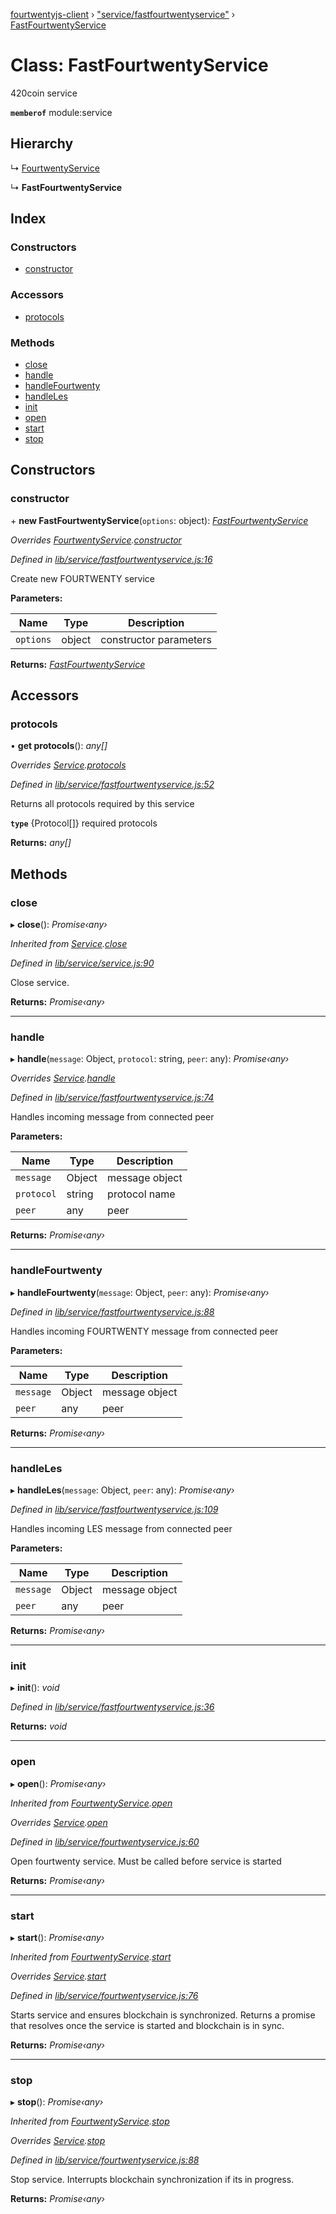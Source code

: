 [fourtwentyjs-client](../README.md) › ["service/fastfourtwentyservice"](../modules/_service_fastfourtwentyservice_.md) › [FastFourtwentyService](_service_fastfourtwentyservice_.fastfourtwentyservice.md)

# Class: FastFourtwentyService

420coin service

**`memberof`** module:service

## Hierarchy

  ↳ [FourtwentyService](_service_fourtwentyservice_.fourtwentyservice.md)

  ↳ **FastFourtwentyService**

## Index

### Constructors

* [constructor](_service_fastfourtwentyservice_.fastfourtwentyservice.md#constructor)

### Accessors

* [protocols](_service_fastfourtwentyservice_.fastfourtwentyservice.md#protocols)

### Methods

* [close](_service_fastfourtwentyservice_.fastfourtwentyservice.md#close)
* [handle](_service_fastfourtwentyservice_.fastfourtwentyservice.md#handle)
* [handleFourtwenty](_service_fastfourtwentyservice_.fastfourtwentyservice.md#handlefourtwenty)
* [handleLes](_service_fastfourtwentyservice_.fastfourtwentyservice.md#handleles)
* [init](_service_fastfourtwentyservice_.fastfourtwentyservice.md#init)
* [open](_service_fastfourtwentyservice_.fastfourtwentyservice.md#open)
* [start](_service_fastfourtwentyservice_.fastfourtwentyservice.md#start)
* [stop](_service_fastfourtwentyservice_.fastfourtwentyservice.md#stop)

## Constructors

###  constructor

\+ **new FastFourtwentyService**(`options`: object): *[FastFourtwentyService](_service_fastfourtwentyservice_.fastfourtwentyservice.md)*

*Overrides [FourtwentyService](_service_fourtwentyservice_.fourtwentyservice.md).[constructor](_service_fourtwentyservice_.fourtwentyservice.md#constructor)*

*Defined in [lib/service/fastfourtwentyservice.js:16](https://github.com/420integrated/fourtwentyjs-client/blob/master/lib/service/fastfourtwentyservice.js#L16)*

Create new FOURTWENTY service

**Parameters:**

Name | Type | Description |
------ | ------ | ------ |
`options` | object | constructor parameters |

**Returns:** *[FastFourtwentyService](_service_fastfourtwentyservice_.fastfourtwentyservice.md)*

## Accessors

###  protocols

• **get protocols**(): *any[]*

*Overrides [Service](_service_service_.service.md).[protocols](_service_service_.service.md#protocols)*

*Defined in [lib/service/fastfourtwentyservice.js:52](https://github.com/420integrated/fourtwentyjs-client/blob/master/lib/service/fastfourtwentyservice.js#L52)*

Returns all protocols required by this service

**`type`** {Protocol[]} required protocols

**Returns:** *any[]*

## Methods

###  close

▸ **close**(): *Promise‹any›*

*Inherited from [Service](_service_service_.service.md).[close](_service_service_.service.md#close)*

*Defined in [lib/service/service.js:90](https://github.com/420integrated/fourtwentyjs-client/blob/master/lib/service/service.js#L90)*

Close service.

**Returns:** *Promise‹any›*

___

###  handle

▸ **handle**(`message`: Object, `protocol`: string, `peer`: any): *Promise‹any›*

*Overrides [Service](_service_service_.service.md).[handle](_service_service_.service.md#handle)*

*Defined in [lib/service/fastfourtwentyservice.js:74](https://github.com/420integrated/fourtwentyjs-client/blob/master/lib/service/fastfourtwentyservice.js#L74)*

Handles incoming message from connected peer

**Parameters:**

Name | Type | Description |
------ | ------ | ------ |
`message` | Object | message object |
`protocol` | string | protocol name |
`peer` | any | peer |

**Returns:** *Promise‹any›*

___

###  handleFourtwenty

▸ **handleFourtwenty**(`message`: Object, `peer`: any): *Promise‹any›*

*Defined in [lib/service/fastfourtwentyservice.js:88](https://github.com/420integrated/fourtwentyjs-client/blob/master/lib/service/fastfourtwentyservice.js#L88)*

Handles incoming FOURTWENTY message from connected peer

**Parameters:**

Name | Type | Description |
------ | ------ | ------ |
`message` | Object | message object |
`peer` | any | peer |

**Returns:** *Promise‹any›*

___

###  handleLes

▸ **handleLes**(`message`: Object, `peer`: any): *Promise‹any›*

*Defined in [lib/service/fastfourtwentyservice.js:109](https://github.com/420integrated/fourtwentyjs-client/blob/master/lib/service/fastfourtwentyservice.js#L109)*

Handles incoming LES message from connected peer

**Parameters:**

Name | Type | Description |
------ | ------ | ------ |
`message` | Object | message object |
`peer` | any | peer |

**Returns:** *Promise‹any›*

___

###  init

▸ **init**(): *void*

*Defined in [lib/service/fastfourtwentyservice.js:36](https://github.com/420integrated/fourtwentyjs-client/blob/master/lib/service/fastfourtwentyservice.js#L36)*

**Returns:** *void*

___

###  open

▸ **open**(): *Promise‹any›*

*Inherited from [FourtwentyService](_service_fourtwentyservice_.fourtwentyservice.md).[open](_service_fourtwentyservice_.fourtwentyservice.md#open)*

*Overrides [Service](_service_service_.service.md).[open](_service_service_.service.md#open)*

*Defined in [lib/service/fourtwentyservice.js:60](https://github.com/420integrated/fourtwentyjs-client/blob/master/lib/service/fourtwentyservice.js#L60)*

Open fourtwenty service. Must be called before service is started

**Returns:** *Promise‹any›*

___

###  start

▸ **start**(): *Promise‹any›*

*Inherited from [FourtwentyService](_service_fourtwentyservice_.fourtwentyservice.md).[start](_service_fourtwentyservice_.fourtwentyservice.md#start)*

*Overrides [Service](_service_service_.service.md).[start](_service_service_.service.md#start)*

*Defined in [lib/service/fourtwentyservice.js:76](https://github.com/420integrated/fourtwentyjs-client/blob/master/lib/service/fourtwentyservice.js#L76)*

Starts service and ensures blockchain is synchronized. Returns a promise
that resolves once the service is started and blockchain is in sync.

**Returns:** *Promise‹any›*

___

###  stop

▸ **stop**(): *Promise‹any›*

*Inherited from [FourtwentyService](_service_fourtwentyservice_.fourtwentyservice.md).[stop](_service_fourtwentyservice_.fourtwentyservice.md#stop)*

*Overrides [Service](_service_service_.service.md).[stop](_service_service_.service.md#stop)*

*Defined in [lib/service/fourtwentyservice.js:88](https://github.com/420integrated/fourtwentyjs-client/blob/master/lib/service/fourtwentyservice.js#L88)*

Stop service. Interrupts blockchain synchronization if its in progress.

**Returns:** *Promise‹any›*
